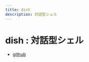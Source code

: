 ```yaml
---
title: dish
description: 対話型シェル
---
```


# dish : 対話型シェル

- [github](https://github.com/yamader/dish.git)
